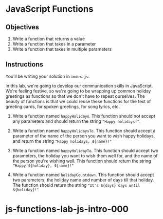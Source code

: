 # JavaScript Functions

## Objectives

1. Write a function that returns a value
2. Write a function that takes in a parameter
3. Write a function that takes in multiple parameters

## Instructions

You'll be writing your solution in `index.js`.

In this lab, we're going to develop our communication skills in JavaScript.
We're feeling festive, so we're going to be wrapping up common holiday greetings
as functions so that we don't have to repeat ourselves. The beauty of functions
is that we could reuse these functions for the text of greeting cards, for
spoken greetings, for song lyrics, etc.

1. Write a function named `happyHolidays`. This function should not accept any parameters and should return the string `"Happy holidays!"`.

2. Write a function named `happyHolidaysTo`. This function should accept a parameter of the name of the person you want to wish happy holidays, and return the string `"Happy holidays, ${name}!"`

3. Write a function named `happyHolidayTo`. This function should accept two
parameters, the holiday you want to wish them well for, and the name of the
person you're wishing well. This function should return the string
`"Happy ${holiday}, ${name}!"`

4. Write a function named `holidayCountdown`. This function should accept two parameters, the holiday name and number of days till that holiday. The function should return the string `"It's ${days} days until ${holiday}!"`
# js-functions-lab-js-intro-000
